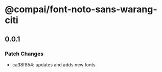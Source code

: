 # @compai/font-noto-sans-warang-citi

## 0.0.1
### Patch Changes

- ca38f854: updates and adds new fonts
